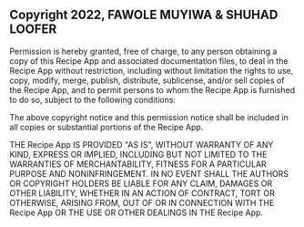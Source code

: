 ## Copyright 2022, FAWOLE MUYIWA & SHUHAD LOOFER


Permission is hereby granted, free of charge, to any person obtaining a copy of this Recipe App and associated documentation files, to deal in the Recipe App without restriction, including without limitation the rights to use, copy, modify, merge, publish, distribute, sublicense, and/or sell copies of the Recipe App, and to permit persons to whom the Recipe App is furnished to do so, subject to the following conditions:

The above copyright notice and this permission notice shall be included in all copies or substantial portions of the Recipe App.

THE Recipe App IS PROVIDED "AS IS", WITHOUT WARRANTY OF ANY KIND, EXPRESS OR IMPLIED, INCLUDING BUT NOT LIMITED TO THE WARRANTIES OF MERCHANTABILITY, FITNESS FOR A PARTICULAR PURPOSE AND NONINFRINGEMENT. IN NO EVENT SHALL THE AUTHORS OR COPYRIGHT HOLDERS BE LIABLE FOR ANY CLAIM, DAMAGES OR OTHER LIABILITY, WHETHER IN AN ACTION OF CONTRACT, TORT OR OTHERWISE, ARISING FROM, OUT OF OR IN CONNECTION WITH THE Recipe App OR THE USE OR OTHER DEALINGS IN THE Recipe App.
